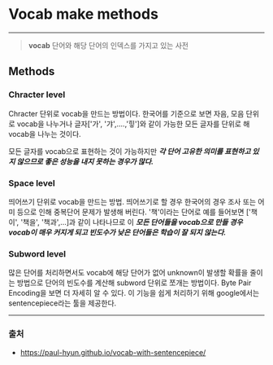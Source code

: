 # Vocab make methods #
------------
> **vocab**
단어와 해당 단어의 인덱스를 가지고 있는 사전

## Methods ##
### Chracter level ###
Chracter 단위로 vocab을 만드는 방법이다. 한국어를 기준으로 보면 자음, 모음 단위로 vocab을 나누거나 글자['가', '갸',....,'힣']와 같이 가능한 모든 글자를 단위로 해 vocab을 나누는 것이다.

모든 글자를 vocab으로 표현하는 것이 가능하지만 ***각 단어 고유한 의미를 표현하고 있지 않으므로 좋은 성능을 내지 못하는 경우가 많다.***

### Space level ###
띄어쓰기 단위로 vocab을 만드는 방법. 띄어쓰기로 할 경우 한국어의 경우 조사 또는 어미 등으로 인해 중복단어 문제가 발생해 버린다. '책'이라는 단어로 예를 들어보면 ['책이', '책을', '책과',...]과 같이 나타나므로 이 ***모든 단어들을 vocab으로 만들 경우 vocab이 매우 커지게 되고 빈도수가 낮은 단어들은 학습이 잘 되지 않는다.*** 

### Subword level ###
많은 단어를 처리하면서도 vocab에 해당 단어가 없어 unknown이 발생할 확률을 줄이는 방법으로 단어의 빈도수를 계산해 subword 단위로 쪼개는 방법이다. Byte Pair Encoding을 보면 더 자세히 알 수 있다. 이 기능을 쉽게 처리하기 위해 google에서는 sentencepiece라는 툴을 제공한다.

----------
### 출처 ###
* <https://paul-hyun.github.io/vocab-with-sentencepiece/>